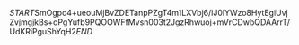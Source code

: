 $START$SmOgpo4+ueouMjBvZDETanpPZgT4m1LXVbj6/iJ0iYWzo8HytEgiUvjZvjmgjkBs+oPgYufb9PQOOWFfMvsn003t2JgzRhwuoj+mVrCDwbQDAArrT/UdKRiPguShYqH2$END$